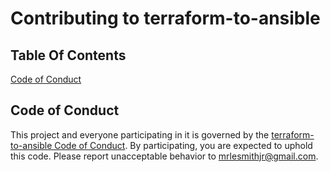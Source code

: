 # Contributing to terraform-to-ansible

## Table Of Contents

[Code of Conduct](#code-of-conduct)

## Code of Conduct

This project and everyone participating in it is governed by the [terraform-to-ansible Code of Conduct](CODE_OF_CONDUCT.md). By participating, you are expected to uphold this code. Please report unacceptable behavior to [mrlesmithjr@gmail.com](mailto:mrlesmithjr@gmail.com).
